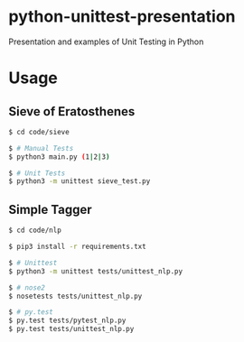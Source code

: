# python-unittest-presentation
Presentation and examples of Unit Testing in Python

# Usage

## Sieve of Eratosthenes

```bash
$ cd code/sieve

$ # Manual Tests
$ python3 main.py (1|2|3)

$ # Unit Tests
$ python3 -m unittest sieve_test.py
```

## Simple Tagger

```bash
$ cd code/nlp

$ pip3 install -r requirements.txt

$ # Unittest
$ python3 -m unittest tests/unittest_nlp.py

$ # nose2
$ nosetests tests/unittest_nlp.py

$ # py.test
$ py.test tests/pytest_nlp.py
$ py.test tests/unittest_nlp.py
```

